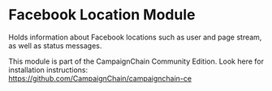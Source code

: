 Facebook Location Module
========================

Holds information about Facebook locations such as user and page stream, as well 
as status messages.

This module is part of the CampaignChain Community Edition. Look here for
installation instructions: https://github.com/CampaignChain/campaignchain-ce
